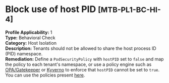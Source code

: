 # Block use of host PID <small>[MTB-PL1-BC-HI-4] </small>
**Profile Applicability:** 
1 <br>
**Type:** 
Behavioral Check <br>
**Category:** 
Host Isolation <br>
**Description:** 
Tenants should not be allowed to share the host process ID (PID) namespace. <br>
**Remediation:**
Define a `PodSecurityPolicy` with `hostPID` set to `false` and map the policy to each tenant&#39;s namespace, or use a policy engine such as [OPA/Gatekeeper](https://github.com/open-policy-agent/gatekeeper) or [Kyverno](https://kyverno.io) to enforce that `hostPID` cannot be set to `true`. You can use the policies present [here](https://github.com/kubernetes-sigs/multi-tenancy/tree/master/benchmarks/kubectl-mtb/test/policies). <br>

